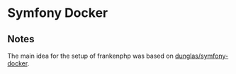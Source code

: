 # Symfony Docker



## Notes

The main idea for the setup of frankenphp was based on [dunglas/symfony-docker](https://github.com/dunglas/symfony-docker).
